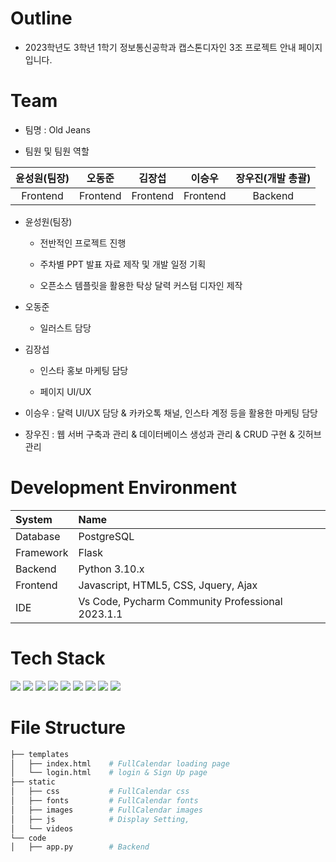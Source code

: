 # Outline
* 2023학년도 3학년 1학기 정보통신공학과 캡스톤디자인 3조 프로젝트 안내 페이지입니다.

# Team
* 팀명 : Old Jeans
 
* 팀원 및 팀원 역할

|윤성원(팀장)|오동준|김장섭|이승우|장우진(개발 총괄)|
|:---------------------:|:---------------------:|:---------------------:|:---------------------:|:---------------------:|
|Frontend|Frontend|Frontend|Frontend|Backend|

* 윤성원(팀장)

  * 전반적인 프로젝트 진행 
  
  * 주차별 PPT 발표 자료 제작 및 개발 일정 기획
  
  * 오픈소스 템플릿을 활용한 탁상 달력 커스텀 디자인 제작

* 오동준
 
  * 일러스트 담당

* 김장섭

  * 인스타 홍보 마케팅 담당
  
  * 페이지 UI/UX

* 이승우 : 달력 UI/UX 담당 & 카카오톡 채널, 인스타 계정 등을 활용한 마케팅 담당

* 장우진 : 웹 서버 구축과 관리 & 데이터베이스 생성과 관리 & CRUD 구현 & 깃허브 관리

# Development Environment

|System|Name|
|:---|:---|
|Database|PostgreSQL|
|Framework|Flask|
|Backend|Python 3.10.x|
|Frontend|Javascript, HTML5, CSS, Jquery, Ajax|
|IDE|Vs Code, Pycharm Community Professional 2023.1.1|

# Tech Stack

<div class="container">
 <img src="https://img.shields.io/badge/html5-E34F26?style=for-the-badge&logo=html5&logoColor=white"> 
 <img src="https://img.shields.io/badge/css-1572B6?style=for-the-badge&logo=css3&logoColor=white"> 
 <img src="https://img.shields.io/badge/javascript-F7DF1E?style=for-the-badge&logo=javascript&logoColor=black">
 <img src="https://img.shields.io/badge/jquery-FFCA28?style=for-the-badge&logo=jquery&logoColor=white">
 <img src="https://img.shields.io/badge/bootstrap-7952B3?style=for-the-badge&logo=bootstrap&logoColor=white">
 <img src="https://img.shields.io/badge/Python-3776AB?style=for-the-badge&logo=python&logoColor=white"> 
 <img src="https://img.shields.io/badge/PostgreSQL-003545?style=for-the-badge&logo=PostgreSQL&logoColor=white"> 
 <img src="https://img.shields.io/badge/flask-000000?style=for-the-badge&logo=flask&logoColor=white">
 <img src="https://img.shields.io/badge/github-181717?style=for-the-badge&logo=github&logoColor=white">
</div>

# File Structure

```bash
├── templates
│   ├── index.html    # FullCalendar loading page
│   └── login.html    # login & Sign Up page
├── static
│   ├── css           # FullCalendar css
│   ├── fonts         # FullCalendar fonts
│   ├── images        # FullCalendar images
│   ├── js            # Display Setting, 
│   └── videos        
└── code
│   ├── app.py        # Backend
``` 
